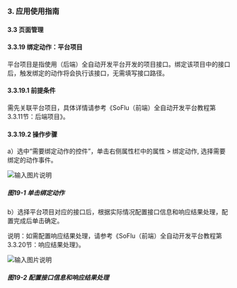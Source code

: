 ### 3. 应用使用指南

#### 3.3 页面管理

#### 3.3.19 绑定动作：平台项目

平台项目是指使用（后端）全自动开发平台开发的项目接口。绑定该项目中的接口后，触发绑定的动作将会执行该接口，无需填写接口路径。

#### 3.3.19.1 前提条件

需先关联平台项目，具体详情请参考《SoFlu（前端）全自动开发平台教程第3.3.11节：后端项目》。

#### 3.3.19.2 操作步骤

a）选中“需要绑定动作的控件”，单击右侧属性栏中的属性 > 绑定动作, 选择需要绑定的动作事件。

![输入图片说明](../../../../images/%20SoFlu%EF%BC%88%E5%89%8D%E7%AB%AF%EF%BC%89%E5%85%A8%E8%87%AA%E5%8A%A8%E5%BC%80%E5%8F%91%E5%B9%B3%E5%8F%B0%E6%95%99%E7%A8%8B/1.%20%E6%9C%80%E6%96%B0%E7%89%88%E6%9C%AC%20-%20%E6%9B%B4%E6%96%B0%E6%97%A5%E6%9C%9F%20-%202023.01.10/3.%20%E5%BA%94%E7%94%A8%E4%BD%BF%E7%94%A8%E6%8C%87%E5%8D%97/3.%20%E9%A1%B5%E9%9D%A2%E7%AE%A1%E7%90%86/19-1.png)

##### 图19-1 单击绑定动作

b）选择平台项目对应的接口后，根据实际情况配置接口信息和响应结果处理，配置完成后单击确定。

说明：如需配置响应结果处理，请参考《SoFlu（前端）全自动开发平台教程第3.3.20节：响应结果处理》。

![输入图片说明](../../../../images/%20SoFlu%EF%BC%88%E5%89%8D%E7%AB%AF%EF%BC%89%E5%85%A8%E8%87%AA%E5%8A%A8%E5%BC%80%E5%8F%91%E5%B9%B3%E5%8F%B0%E6%95%99%E7%A8%8B/1.%20%E6%9C%80%E6%96%B0%E7%89%88%E6%9C%AC%20-%20%E6%9B%B4%E6%96%B0%E6%97%A5%E6%9C%9F%20-%202023.01.10/3.%20%E5%BA%94%E7%94%A8%E4%BD%BF%E7%94%A8%E6%8C%87%E5%8D%97/3.%20%E9%A1%B5%E9%9D%A2%E7%AE%A1%E7%90%86/19-20.png)

##### 图19-2 配置接口信息和响应结果处理
